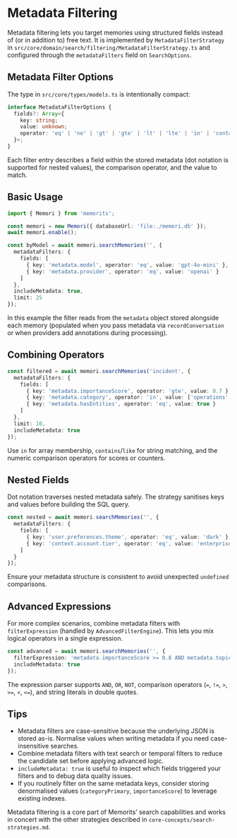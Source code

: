 # Metadata Filtering

Metadata filtering lets you target memories using structured fields instead of (or in addition to) free text. It is implemented by `MetadataFilterStrategy` in `src/core/domain/search/filtering/MetadataFilterStrategy.ts` and configured through the `metadataFilters` field on `SearchOptions`.

## Metadata Filter Options

The type in `src/core/types/models.ts` is intentionally compact:

```typescript
interface MetadataFilterOptions {
  fields?: Array<{
    key: string;
    value: unknown;
    operator: 'eq' | 'ne' | 'gt' | 'gte' | 'lt' | 'lte' | 'in' | 'contains' | 'like';
  }>;
}
```

Each filter entry describes a field within the stored metadata (dot notation is supported for nested values), the comparison operator, and the value to match.

## Basic Usage

```typescript
import { Memori } from 'memorits';

const memori = new Memori({ databaseUrl: 'file:./memori.db' });
await memori.enable();

const byModel = await memori.searchMemories('', {
  metadataFilters: {
    fields: [
      { key: 'metadata.model', operator: 'eq', value: 'gpt-4o-mini' },
      { key: 'metadata.provider', operator: 'eq', value: 'openai' }
    ]
  },
  includeMetadata: true,
  limit: 25
});
```

In this example the filter reads from the `metadata` object stored alongside each memory (populated when you pass metadata via `recordConversation` or when providers add annotations during processing).

## Combining Operators

```typescript
const filtered = await memori.searchMemories('incident', {
  metadataFilters: {
    fields: [
      { key: 'metadata.importanceScore', operator: 'gte', value: 0.7 },
      { key: 'metadata.category', operator: 'in', value: ['operations', 'security'] },
      { key: 'metadata.hasEntities', operator: 'eq', value: true }
    ]
  },
  limit: 10,
  includeMetadata: true
});
```

Use `in` for array membership, `contains`/`like` for string matching, and the numeric comparison operators for scores or counters.

## Nested Fields

Dot notation traverses nested metadata safely. The strategy sanitises keys and values before building the SQL query.

```typescript
const nested = await memori.searchMemories('', {
  metadataFilters: {
    fields: [
      { key: 'user.preferences.theme', operator: 'eq', value: 'dark' },
      { key: 'context.account.tier', operator: 'eq', value: 'enterprise' }
    ]
  }
});
```

Ensure your metadata structure is consistent to avoid unexpected `undefined` comparisons.

## Advanced Expressions

For more complex scenarios, combine metadata filters with `filterExpression` (handled by `AdvancedFilterEngine`). This lets you mix logical operators in a single expression.

```typescript
const advanced = await memori.searchMemories('', {
  filterExpression: 'metadata.importanceScore >= 0.8 AND metadata.topic = "roadmap"',
  includeMetadata: true
});
```

The expression parser supports `AND`, `OR`, `NOT`, comparison operators (`=`, `!=`, `>`, `>=`, `<`, `<=`), and string literals in double quotes.

## Tips

- Metadata filters are case-sensitive because the underlying JSON is stored as-is. Normalise values when writing metadata if you need case-insensitive searches.
- Combine metadata filters with text search or temporal filters to reduce the candidate set before applying advanced logic.
- `includeMetadata: true` is useful to inspect which fields triggered your filters and to debug data quality issues.
- If you routinely filter on the same metadata keys, consider storing denormalised values (`categoryPrimary`, `importanceScore`) to leverage existing indexes.

Metadata filtering is a core part of Memorits’ search capabilities and works in concert with the other strategies described in `core-concepts/search-strategies.md`.
